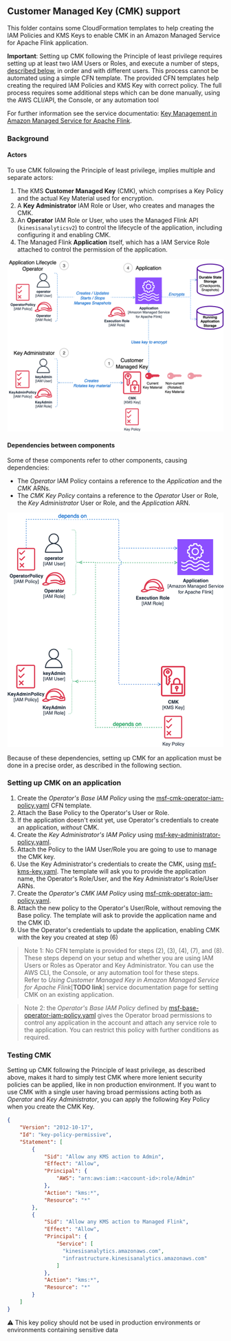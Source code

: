 ## Customer Managed Key (CMK) support

This folder contains some CloudFormation templates to help creating the IAM Policies and KMS Keys to enable CMK in an 
Amazon Managed Service for Apache Flink application.

**Important**: Setting up CMK following the Principle of least privilege requires setting up at least two IAM Users or Roles, 
and execute a number of steps, [described below](#setting-up-cmk-on-an-application), in order and with different users. 
This process cannot be automated using a simple CFN template. 
The provided CFN templates help creating the required IAM Policies and KMS Key with correct policy. The full process 
requires some additional steps which can be done manually, using the AWS CLI/API, the Console, or any automation tool


For further information see the service documentatio: [Key Management in Amazon Managed Service for Apache Flink](https://docs.aws.amazon.com/managed-flink/latest/java/key-management-flink.html).

### Background

#### Actors

To use CMK following the Principle of least privilege, implies multiple and separate actors:

1. The KMS **Customer Managed Key** (CMK), which comprises a Key Policy and the actual Key Material used for encryption.
2. A **Key Administrator** IAM Role or User, who creates and manages the CMK.
3. An **Operator** IAM Role or User, who uses the Managed Flink API (`kinesisanalyticsv2`) to control the lifecycle of the application, including configuring it and enabling CMK. 
4. The Managed Flink **Application** itself, which has a IAM Service Role attached to control the permission of the application. 

![Actors](images/actors.png)

#### Dependencies between components

Some of these components refer to other components, causing dependencies:

* The *Operator* IAM Policy contains a reference to the *Application* and the *CMK* ARNs.
* The *CMK Key Policy* contains a reference to the *Operator* User or Role, the *Key Administrator* User or Role, and the *Application* ARN.

![Dependencies](images/dependencies.png)

Because of these dependencies, setting up CMK for an application must be done in a precise order, as described in the following section.


### Setting up CMK on an application

1. Create the *Operator's Base IAM Policy* using the [msf-cmk-operator-iam-policy.yaml](msf-base-operator-iam-policy.yaml) CFN template. 
2. Attach the Base Policy to the Operator's User or Role.
3. If the application doesn't exist yet, use Operator's credentials to create an application, _without_ CMK.
4. Create the *Key Administrator's IAM Policy* using [msf-key-administrator-policy.yaml](kms-key-administrator-policy.yaml). 
5. Attach the Policy to the IAM User/Role you are going to use to manage the CMK key. 
6. Use the Key Administrator's credentials to create the CMK, using [msf-kms-key.yaml](msf-kms-key.yaml). The template will ask you to provide the application name, the Operator's Role/User, and the Key Administrator's Role/User ARNs.
7. Create the *Operator's CMK IAM Policy* using [msf-cmk-operator-iam-policy.yaml](msf-cmk-operator-iam-policy.yaml). 
8. Attach the new policy to the Operator's User/Role, without removing the Base policy. The template will ask to provide the application name and the CMK ID.
9. Use the Operator's credentials to update the application, enabling CMK with the key you created at step (6)

> Note 1: No CFN template is provided for steps (2), (3), (4), (7), and (8). These steps depend on your setup and whether you are using IAM Users or Roles as Operator and Key Administrator. You can use the AWS CLI, the Console, or any automation tool for these steps.  
> Refer to *Using Customer Managed Key in Amazon Managed Service for Apache Flink*[**TODO link**] service documentation page for setting CMK on an existing application.

> Note 2: the *Operator's Base IAM Policy* defined by [msf-base-operator-iam-policy.yaml](msf-base-operator-iam-policy.yaml) gives the Operator broad permissions to control any application in the account and attach any service role to the application. You can restrict this policy with further conditions as required.


### Testing CMK

Setting up CMK following the Principle of least privilege, as described above, makes it hard to simply test CMK where more lenient security policies can be applied, like in non production environment. 
If you want to use CMK with a single user having broad permissions acting both as *Operator* and *Key Administrator*, you can apply the following Key Policy when you create the CMK Key.


```JSON
{
    "Version": "2012-10-17",
    "Id": "key-policy-permissive",
    "Statement": [
        {
            "Sid": "Allow any KMS action to Admin",
            "Effect": "Allow",
            "Principal": {
                "AWS": "arn:aws:iam::<account-id>:role/Admin"
            },
            "Action": "kms:*",
            "Resource": "*"
        },
        {
            "Sid": "Allow any KMS action to Managed Flink",
            "Effect": "Allow",
            "Principal": { 
                "Service": [
                  "kinesisanalytics.amazonaws.com",
                  "infrastructure.kinesisanalytics.amazonaws.com"
                ]
            },
            "Action": "kms:*",
            "Resource": "*"
        }
    ]
} 

```

⚠️ This key policy should not be used in production environments or environments containing sensitive data 
